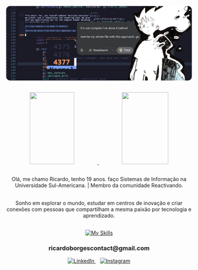 <div align="center">
  <img src="x.jpg" alt="banner" style="max-width: 100%; border-radius: 10px;">
</div>


##

<div>
  <a href="https://https://github.com/9Neres">
  <div align="center">  
    <img width="49%" height="195px" src="https://github-readme-stats.vercel.app/api?username=9Neres&show_icons=true&count_private=true&hide_border=true&title_color=58A6FF&icon_color=58A6FF&text_color=c9d1d9&bg_color=0d1117" alt="" /> 
    <img width="50%" height="195px" src="https://github-readme-stats.vercel.app/api/top-langs/?username=9Neres&layout=compact&hide_border=true&title_color=58A6FF&text_color=58A6FF&bg_color=0d1117"/>
  </div> 
</div>

##

<section align="center" class="Sobre Mim">
   
   <a>
    Olá, me chamo Ricardo, tenho 19 anos. faço Sistemas de Informação na Universidade Sul-Americana. | Membro da comunidade Reactivando.<br><br>

   Sonho em explorar o mundo, estudar em centros de inovação e criar conexões com pessoas que compartilham a mesma paixão por tecnologia e aprendizado.

   </a>
</section>

<section align="center" class="Tecnologias">
    <h2></h2>
    <div>
      <a href="https://skillicons.dev">
        <img src="https://skillicons.dev/icons?i=java,spring,maven,hibernate,postgres,github,git,postman,html,css,docker,js" alt="My Skills">
      </a>
    </div>
    <h3>ricardoborgescontact@gmail.com</h3>

  <div align="center">
  <a href="https://www.linkedin.com/in/ricardo-neres-6048ab247/" target="_blank">
    <img src="https://skillicons.dev/icons?i=linkedin" alt="LinkedIn" />
  </a>
  &nbsp;&nbsp;
  <a href="https://www.instagram.com/9.neres/" target="_blank">
    <img src="https://skillicons.dev/icons?i=instagram" alt="Instagram" />
  </a>
</div>
</section>
